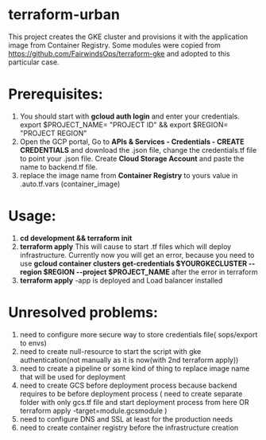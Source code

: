 # terraform-urban
This project creates the GKE cluster and provisions it with the application image from Container Registry.
Some modules were copied from https://github.com/FairwindsOps/terraform-gke and adopted to this particular case.
# Prerequisites: 
1) You should start with **gcloud auth login** and enter your credentials. export $PROJECT_NAME= "PROJECT ID" && export $REGION= "PROJECT REGION"
2) Open the GCP portal, Go to **APIs & Services - Credentials - CREATE CREDENTIALS** and download the .json file, change the credentials.tf file to point your .json file. Create **Cloud Storage Account** and paste the name to backend.tf file.
3) replace the image name from **Container Registry** to yours value in .auto.tf.vars (container_image)

# Usage: 

1) **cd development && terraform init**
2) **terraform apply**
This will cause to start .tf files which will deploy infrastructure.
Currently now you will get an error, because you  need to use **gcloud container clusters get-credentials $YOURGKECLUSTER --region $REGION --project $PROJECT_NAME** after the error in terraform
3) **terraform apply**  -app is deployed and Load balancer installed

# Unresolved problems: 
1) need to configure more secure way to store credentials file( sops/export to envs)
2) need to create null-resource to start the script with gke authentication(not manually as it is now(with 2nd terraform apply)) 
4) need to create a pipeline or some kind of thing to replace image name that will be used for deployment
3) need to create GCS before deployment process because backend requires to be before deployment process ( need to create separate folder with only gcs.tf file and start deployment process from here OR terraform apply -target=module.gcsmodule )
4) need to configure DNS and SSL at least for the production needs
5) need to create container registry before the infrastructure creation


